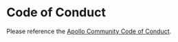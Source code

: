 # Code of Conduct

Please reference the [Apollo Community Code of Conduct](https://www.apollographql.com/docs/community/code-of-conduct/).